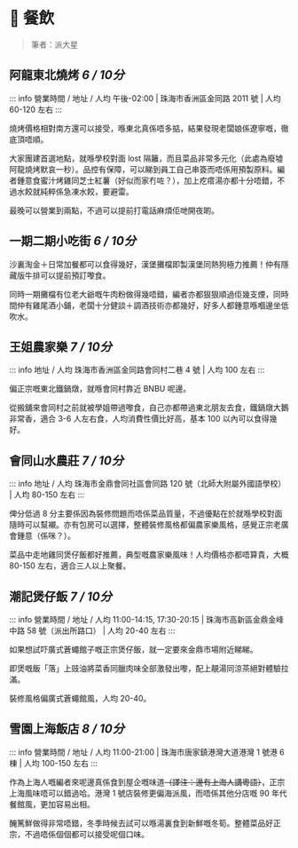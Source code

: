 # 🥢 餐飲

> 筆者：派大星

## 阿龍東北燒烤 *6 / 10分*

::: info 營業時間 / 地址 / 人均
午後-02:00 | 珠海市香洲區金同路 2011 號 | 人均 60-120 左右
:::

燒烤價格相對南方還可以接受，喺東北真係唔多掂，結果發現老闆娘係遼寧嘅，徹底頂唔順。

大家團建首選地點，就喺學校對面 lost 隔籬，而且菜品非常多元化（此處為廢墟阿龍燒烤默哀一秒）。品控有保障，可以睇到員工自己串簽而唔係用預製原料。編者鍾意食蜜汁烤雞同芝士紅薯（好似而家冇咗？），加上疙瘩湯亦都十分唔錯，不過水餃就純粹係急凍水餃，要避雷。

最晚可以營業到兩點，不過可以提前打電話麻煩佢哋開夜啲。

## 一期二期小吃街 *6 / 10分*

沙裏淘金＋日常加餐都可以食得幾好，漢堡攤檔即製漢堡同熱狗極力推薦！仲有隱藏版牛排可以提前預訂嚟食。

同時一期攤檔有位老大爺嘅牛肉粉做得幾唔錯，編者亦都狠狠順過佢幾支煙，同時間仲有雞尾酒小鋪，老闆十分健談＋調酒技術亦都幾好，好多人都鍾意喺嗰邊坐低吹水。

## 王姐農家樂 *7 / 10分*

::: info 地址 / 人均
珠海市香洲區金同路會同村二巷 4 號 | 人均 100 左右
:::

偏正宗嘅東北鐵鍋燉，就喺會同村靠近 BNBU 呢邊。

從搬舖來會同村之前就被學姐帶過嚟食，自己亦都帶過東北朋友去食，鐵鍋燉大鵝非常香，適合 3-6 人左右食，人均消費性價比好高，基本 100 以內可以食得幾好。

## 會同山水農莊 *7 / 10分*

::: info 地址 / 人均
珠海市金鼎會同社區會同路 120 號（北師大附屬外國語學校） | 人均 80-150 左右
:::

俾分低過 8 分主要係因為裝修問題而唔係菜品質量，不過優點在於就喺學校對面隨時可以幫襯。亦有包房可以選擇，整體裝修風格都偏農家樂風格，感覺正宗老廣會鍾意（係咪？）。

菜品中走地雞同煲仔飯都好推薦，典型嘅農家樂風味！人均價格亦都唔算貴，大概 80-150 左右，適合三人以上聚餐。

## 潮記煲仔飯 *7 / 10分*

::: info 營業時間 / 地址 / 人均
11:00-14:15, 17:30-20:15 | 珠海市高新區金鼎金峰中路 58 號（派出所路口） | 人均 20-40 左右
:::

如果想試吓廣式蒼蠅館子嘅正宗煲仔飯，就一定要來金鼎市場附近睇睇。

即煲嘅飯「落」上豉油將菜香同臘肉味全部激發出嚟，配上靚湯同涼茶絕對體驗拉滿。

裝修風格偏廣式蒼蠅館風，人均 20-40。

## 雪園上海飯店 *8 / 10分*

::: info 營業時間 / 地址 / 人均
11:00-21:00 | 珠海市唐家鎮港灣大道港灣 1 號港 6 棟 | 人均 100-150 左右
:::

作為上海人嘅編者來呢邊真係食到屋企嘅味道<s>（譯注：邊有上海人講粵語）</s>，正宗上海風味唔可以錯過哈。港灣 1 號店裝修更偏海派風，而唔係其他分店嘅 90 年代餐館風，更加容易出相。

醃篤鮮做得非常唔錯，冬季時候去試可以喺湯裏食到新鮮嘅冬筍。整體菜品好正宗，不過唔係個個都可以接受呢個口味。

